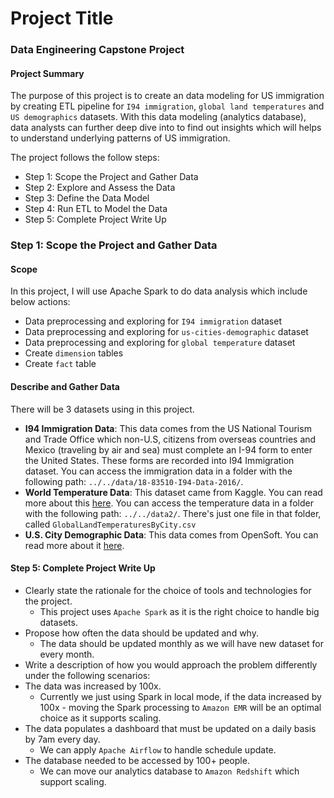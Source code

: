 # Project Title
### Data Engineering Capstone Project

#### Project Summary
The purpose of this project is to create an data modeling for US immigration by creating ETL pipeline for `I94 immigration`, `global land temperatures` and `US demographics` datasets. With this data modeling (analytics database), data analysts can further deep dive into to find out insights which will helps to understand underlying patterns of US immigration. 

The project follows the follow steps:
* Step 1: Scope the Project and Gather Data
* Step 2: Explore and Assess the Data
* Step 3: Define the Data Model
* Step 4: Run ETL to Model the Data
* Step 5: Complete Project Write Up

### Step 1: Scope the Project and Gather Data

#### Scope 
In this project, I will use Apache Spark to do data analysis which include below actions:
- Data preprocessing and exploring for `I94 immigration` dataset
- Data preprocessing and exploring for `us-cities-demographic` dataset
- Data preprocessing and exploring for `global temperature` dataset
- Create `dimension` tables
- Create `fact` table

#### Describe and Gather Data 
There will be 3 datasets using in this project.
- **I94 Immigration Data**: This data comes from the US National Tourism and Trade Office which non-U.S, citizens from overseas countries and Mexico (traveling by air and sea) must complete an I-94 form to enter the United States. These forms are recorded into I94 Immigration dataset.
You can access the immigration data in a folder with the following path: `../../data/18-83510-I94-Data-2016/`.
- **World Temperature Data**: This dataset came from Kaggle. You can read more about this [here](https://www.kaggle.com/datasets/berkeleyearth/climate-change-earth-surface-temperature-data).
You can access the temperature data in a folder with the following path: `../../data2/`. There's just one file in that folder, called `GlobalLandTemperaturesByCity.csv`
- **U.S. City Demographic Data**: This data comes from OpenSoft. You can read more about it [here](https://public.opendatasoft.com/explore/dataset/us-cities-demographics/export/).

#### Step 5: Complete Project Write Up
* Clearly state the rationale for the choice of tools and technologies for the project.
    - This project uses `Apache Spark` as it is the right choice to handle big datasets.
* Propose how often the data should be updated and why.
    - The data should be updated monthly as we will have new dataset for every month.
* Write a description of how you would approach the problem differently under the following scenarios:
 * The data was increased by 100x.
     - Currently we just using Spark in local mode, if the data increased by 100x - moving the Spark processing to `Amazon EMR` will be an optimal choice as it supports scaling.
 * The data populates a dashboard that must be updated on a daily basis by 7am every day.
     - We can apply `Apache Airflow` to handle schedule update.
 * The database needed to be accessed by 100+ people.
     - We can move our analytics database to `Amazon Redshift` which support scaling.
